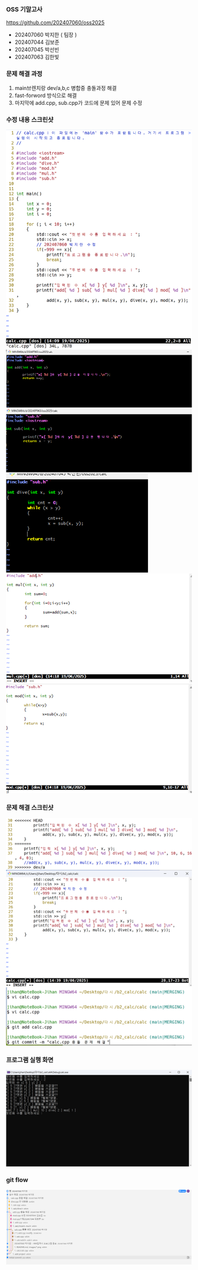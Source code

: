 ### OSS 기말고사
https://github.com/202407060/oss2025

- 202407060 박지한 ( 팀장 )
- 202407044 김보준
- 202407045 박선빈
- 202407063 김한빛

### 문제 해결 과정
1. main브렌치랑 dev/a,b,c 병합중 충돌과정 해결
2. fast-forword 방식으로 해결 
3. 마지막에 add.cpp, sub.cpp가 코드에 문제 있어 문제 수정

### 수정 내용 스크린샷
![](/images/calc.cpp.png)
![](/images/add.png)
![](/images/sub.png)
![](/images/dive.png)
![](/images/mul.cpp.png)
![](/images/mod.cpp.png)
### 문제 해결 스크린샷
![](/images/문제1.png)
![](/images/문제%201%20해결.png)
![](/images/문제%201%20해결%202.png)
### 프로그램 실행 화면
![](/images/실행.png)
### git flow
![](/images/flow.png)